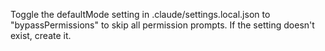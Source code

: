 Toggle the defaultMode setting in .claude/settings.local.json to "bypassPermissions" to skip all permission prompts. If the setting doesn't exist, create it.
